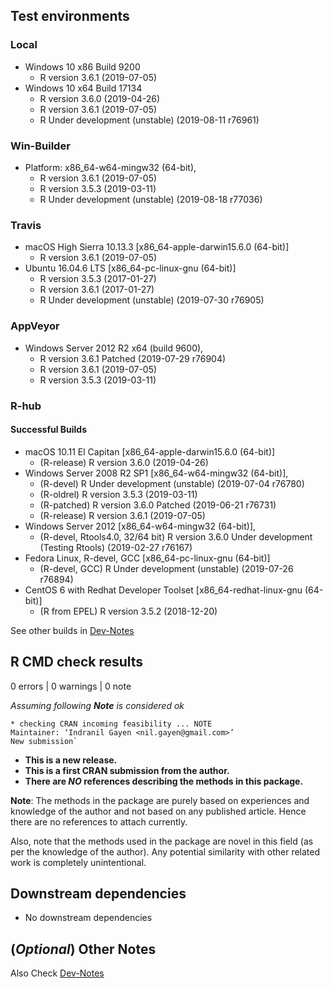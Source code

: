 ## Test environments

### Local

* Windows 10 x86 Build 9200 
  * R version 3.6.1 (2019-07-05) 
* Windows 10 x64 Build 17134 
  * R version 3.6.0 (2019-04-26) 
  * R version 3.6.1 (2019-07-05)
  * R Under development (unstable) (2019-08-11 r76961)

### Win-Builder

* Platform: x86_64-w64-mingw32 (64-bit), 
  * R version 3.6.1 (2019-07-05)
  * R version 3.5.3 (2019-03-11)
  * R Under development (unstable) (2019-08-18 r77036)

### Travis

* macOS High Sierra 10.13.3 [x86_64-apple-darwin15.6.0 (64-bit)]
  * R version 3.6.1 (2019-07-05)
* Ubuntu 16.04.6 LTS [x86_64-pc-linux-gnu (64-bit)]
  * R version 3.5.3 (2017-01-27)
  * R version 3.6.1 (2017-01-27)
  * R Under development (unstable) (2019-07-30 r76905)

### AppVeyor

* Windows Server 2012 R2 x64 (build 9600), 
  * R version 3.6.1 Patched (2019-07-29 r76904) 
  * R version 3.6.1 (2019-07-05)
  * R version 3.5.3 (2019-03-11)

### R-hub

#### Successful Builds 

* macOS 10.11 El Capitan [x86_64-apple-darwin15.6.0 (64-bit)]
  * (R-release) R version 3.6.0 (2019-04-26)
* Windows Server 2008 R2 SP1 [x86_64-w64-mingw32 (64-bit)], 
  * (R-devel) R Under development (unstable) (2019-07-04 r76780)
  * (R-oldrel) R version 3.5.3 (2019-03-11)
  * (R-patched) R version 3.6.0 Patched (2019-06-21 r76731)
  * (R-release) R version 3.6.1 (2019-07-05)
* Windows Server 2012 [x86_64-w64-mingw32 (64-bit)],
  * (R-devel, Rtools4.0, 32/64 bit) R version 3.6.0 Under development (Testing Rtools) (2019-02-27 r76167)
* Fedora Linux, R-devel, GCC [x86_64-pc-linux-gnu (64-bit)]
  * (R-devel, GCC) R Under development (unstable) (2019-07-26 r76894)
* CentOS 6 with Redhat Developer Toolset [x86_64-redhat-linux-gnu (64-bit)]
  * (R from EPEL) R version 3.5.2 (2018-12-20)

See other builds in [Dev-Notes](https://github.com/r-rudra/tidycells/blob/master/dev-notes.md#r-hub-other-builds)


## R CMD check results

0 errors | 0 warnings | 0 note

_Assuming following **Note** is considered ok_

```
* checking CRAN incoming feasibility ... NOTE
Maintainer: ‘Indranil Gayen <nil.gayen@gmail.com>’
New submission`
```

* **This is a new release.**
* **This is a first CRAN submission from the author.**
* **There are _NO_ references describing the methods in this package.** 

**Note**: The methods in the package are purely based on experiences and knowledge of the author and not based on any published article. Hence there are no references to attach currently. 

Also, note that the methods used in the package are novel in this field (as per the knowledge of the author). Any potential similarity with other related work is completely unintentional.


## Downstream dependencies

* No downstream dependencies

## (_Optional_) Other Notes 

Also Check [Dev-Notes](https://github.com/r-rudra/tidycells/blob/master/dev-notes.md)
